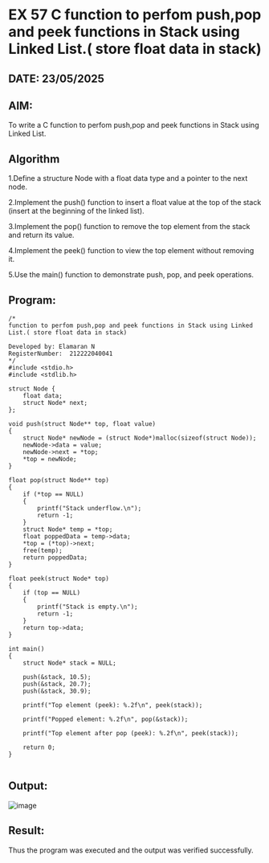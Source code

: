 # EX 57 C function to perfom push,pop and peek functions in Stack using Linked List.( store float data in stack)
## DATE: 23/05/2025
## AIM:
To write a C function to perfom push,pop and peek functions in Stack using Linked List.

## Algorithm
1.Define a structure Node with a float data type and a pointer to the next node.

2.Implement the push() function to insert a float value at the top of the stack (insert at the beginning of the linked list).

3.Implement the pop() function to remove the top element from the stack and return its value.

4.Implement the peek() function to view the top element without removing it.

5.Use the main() function to demonstrate push, pop, and peek operations.

## Program:
```
/*
function to perfom push,pop and peek functions in Stack using Linked List.( store float data in stack)

Developed by: Elamaran N
RegisterNumber:  212222040041
*/
#include <stdio.h>
#include <stdlib.h>

struct Node {
    float data;
    struct Node* next;
};

void push(struct Node** top, float value)
{
    struct Node* newNode = (struct Node*)malloc(sizeof(struct Node));
    newNode->data = value;
    newNode->next = *top;
    *top = newNode;
}

float pop(struct Node** top)
{
    if (*top == NULL)
    {
        printf("Stack underflow.\n");
        return -1;
    }
    struct Node* temp = *top;
    float poppedData = temp->data;
    *top = (*top)->next;
    free(temp);
    return poppedData;
}

float peek(struct Node* top)
{
    if (top == NULL)
    {
        printf("Stack is empty.\n");
        return -1;
    }
    return top->data;
}

int main()
{
    struct Node* stack = NULL;

    push(&stack, 10.5);
    push(&stack, 20.7);
    push(&stack, 30.9);
    
    printf("Top element (peek): %.2f\n", peek(stack));

    printf("Popped element: %.2f\n", pop(&stack));
    
    printf("Top element after pop (peek): %.2f\n", peek(stack));

    return 0;
}


```

## Output:

![image](https://github.com/user-attachments/assets/245df9d7-8106-4860-9fe8-a8499826f720)


## Result:
Thus the program was executed and the output was verified successfully.
